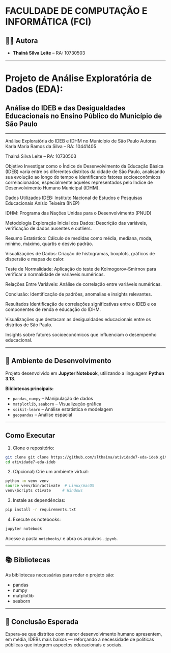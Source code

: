 # FACULDADE DE COMPUTAÇÃO E INFORMÁTICA (FCI)

## 👩‍💻 Autora

- **Thainá Silva Leite** – RA: 10730503  

---

# Projeto de Análise Exploratória de Dados (EDA):  
## Análise do IDEB e das Desigualdades Educacionais no Ensino Público do Município de São Paulo

---

Análise Exploratória do IDEB e IDHM no Município de São Paulo
Autoras
Karla Maria Ramos da Silva – RA: 10441405

Thainá Silva Leite – RA: 10730503

Objetivo
Investigar como o Índice de Desenvolvimento da Educação Básica (IDEB) varia entre os diferentes distritos da cidade de São Paulo, analisando sua evolução ao longo do tempo e identificando fatores socioeconômicos correlacionados, especialmente aqueles representados pelo Índice de Desenvolvimento Humano Municipal (IDHM).

Dados Utilizados
IDEB: Instituto Nacional de Estudos e Pesquisas Educacionais Anísio Teixeira (INEP)

IDHM: Programa das Nações Unidas para o Desenvolvimento (PNUD)

Metodologia
Exploração Inicial dos Dados: Descrição das variáveis, verificação de dados ausentes e outliers.

Resumo Estatístico: Cálculo de medidas como média, mediana, moda, mínimo, máximo, quartis e desvio padrão.

Visualizações de Dados: Criação de histogramas, boxplots, gráficos de dispersão e mapas de calor.

Teste de Normalidade: Aplicação do teste de Kolmogorov-Smirnov para verificar a normalidade de variáveis numéricas.

Relações Entre Variáveis: Análise de correlação entre variáveis numéricas.

Conclusão: Identificação de padrões, anomalias e insights relevantes.

Resultados
Identificação de correlações significativas entre o IDEB e os componentes de renda e educação do IDHM.

Visualizações que destacam as desigualdades educacionais entre os distritos de São Paulo.

Insights sobre fatores socioeconômicos que influenciam o desempenho educacional.

---

## 🔧 Ambiente de Desenvolvimento

Projeto desenvolvido em **Jupyter Notebook**, utilizando a linguagem **Python 3.13**.

**Bibliotecas principais:**

- `pandas`, `numpy` – Manipulação de dados  
- `matplotlib`, `seaborn` – Visualização gráfica  
- `scikit-learn` – Análise estatística e modelagem  
- `geopandas` – Análise espacial  

---

##  Como Executar

1. Clone o repositório:
```bash
git clone git clone https://github.com/slthaina/atividade7-eda-ideb.git
cd atividade7-eda-ideb
```

2. (Opcional) Crie um ambiente virtual:
```bash
python -m venv venv
source venv/bin/activate  # Linux/macOS
venv\Scripts ctivate     # Windows
```

3. Instale as dependências:
```bash
pip install -r requirements.txt
```

4. Execute os notebooks:
```bash
jupyter notebook
```
Acesse a pasta `notebooks/` e abra os arquivos `.ipynb`.

---

## 📚 Bibliotecas

As bibliotecas necessárias para rodar o projeto são:

- pandas
- numpy
- matplotlib
- seaborn

---

## 🧠 Conclusão Esperada

Espera-se que distritos com menor desenvolvimento humano apresentem, em média, IDEBs mais baixos — reforçando a necessidade de políticas públicas que integrem aspectos educacionais e sociais.

